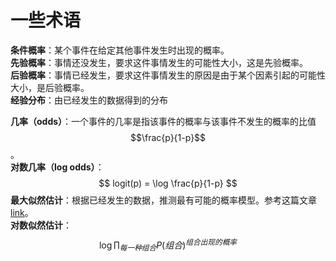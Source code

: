 # 一些术语

**条件概率**：某个事件在给定其他事件发生时出现的概率。  
**先验概率**：事情还没发生，要求这件事情发生的可能性大小，这是先验概率。   
**后验概率**：事情已经发生，要求这件事情发生的原因是由于某个因素引起的可能性大小，是后验概率。  
**经验分布**：由已经发生的数据得到的分布

**几率（odds）**：一个事件的几率是指该事件的概率与该事件不发生的概率的比值$$\frac{p}{1-p}$$。  
**对数几率（log odds）**：  
$$
logit(p) = \log \frac{p}{1-p}
$$
**最大似然估计**：根据已经发生的数据，推测最有可能的概率模型。参考这篇文章[link](https://blog.csdn.net/u014182497/article/details/82252456)。   
**对数似然估计**：  
$$
\log \prod_{每一种组合}P(组合)^{组合出现的概率}
$$